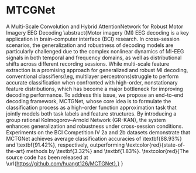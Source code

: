 # MTCGNet
A Multi-Scale Convolution and Hybrid AttentionNetwork for Robust Motor Imagery EEG Decoding
\abstract{Motor imagery (MI) EEG decoding is a key application in brain-computer interface (BCI) research. In cross-session scenarios, the generalization and robustness of decoding models are particularly challenged due to the complex nonlinear dynamics of MI-EEG signals in both temporal and frequency domains, as well as distributional shifts across different recording sessions.
	While multi-scale feature extraction is a promising approach for generalized and robust MI decoding,
	conventional classifiers(\eg, multilayer perceptrons)struggle to perform accurate classification when 
	confronted with high-order, nonstationary feature distributions, 
	which has become a major bottleneck for improving decoding performance.
	To address this issue, we propose an end-to-end decoding framework, MCTGNet, 
	whose core idea is to formulate the classification process as a high-order function approximation task that jointly models both task labels and feature structures.
	By introducing a group rational Kolmogorov–Arnold Network (GR-KAN), the system enhances generalization and robustness under cross-session conditions.
	Experiments on the BCI Competition IV 2a and 2b datasets demonstrate that MCTGNet achieves average classification accuracies of \textbf{88.93\%} and \textbf{91.42\%}, respectively, outperforming \textcolor{red}{state-of-the-art} methods by \textbf{3.32\%} and \textbf{1.83\%}. \textcolor{red}{The source code has been released at \url{https://github.com/huangt126/MCTGNet}.}
}
